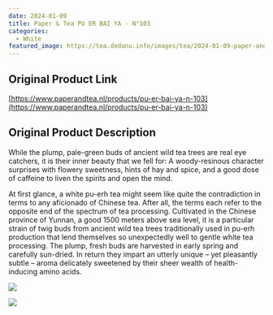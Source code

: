 ```yaml
---
date: 2024-01-09
title: Paper & Tea PU ER BAI YA - N°103
categories:
  - White
featured_image: https://tea.dedunu.info/images/tea/2024-01-09-paper-and-tea-pu-er-bai-ya-1.PNG
---
```


## Original Product Link

[https://www.paperandtea.nl/products/pu-er-bai-ya-n-103](https://www.paperandtea.nl/products/pu-er-bai-ya-n-103)

## Original Product Description

While the plump, pale-green buds of ancient wild tea trees are real eye catchers, it is their inner beauty that we fell for: A woody-resinous character surprises with flowery sweetness, hints of hay and spice, and a good dose of caffeine to liven the spirits and open the mind.

At first glance, a white pu-erh tea might seem like quite the contradiction in terms to any aficionado of Chinese tea. After all, the terms each refer to the opposite end of the spectrum of tea processing. Cultivated in the Chinese province of Yunnan, a good 1500 meters above sea level, it is a particular strain of twig buds from ancient wild tea trees traditionally used in pu-erh production that lend themselves so unexpectedly well to gentle white tea processing. The plump, fresh buds are harvested in early spring and carefully sun-dried. In return they impart an utterly unique – yet pleasantly subtle – aroma delicately sweetened by their sheer wealth of health-inducing amino acids.

![](https://tea.dedunu.info/images/tea/2024-01-09-paper-and-tea-pu-er-bai-ya-2.PNG)

![](https://tea.dedunu.info/images/tea/2024-01-09-paper-and-tea-pu-er-bai-ya-3.PNG)
